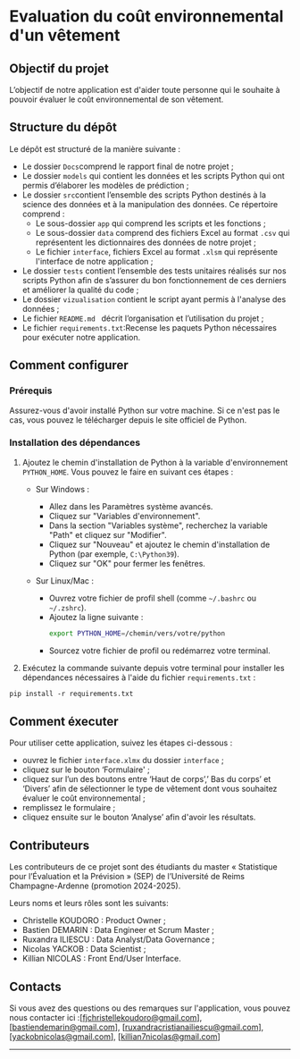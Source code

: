 # Evaluation du coût environnemental d'un vêtement


## Objectif du projet

L’objectif de notre application est d'aider toute personne qui le souhaite à pouvoir évaluer le coût environnemental de son vêtement. 


## Structure du dépôt

Le dépôt est structuré de la manière suivante : 

- Le dossier `Docs`comprend le rapport final de notre projet ;  
- Le dossier `models` qui contient les données et les scripts Python qui ont permis d’élaborer les modèles de prédiction ;  
- Le dossier `src`contient l’ensemble des scripts Python destinés à la science des données et à la manipulation des données. Ce répertoire comprend :  
  - Le sous-dossier `app` qui comprend les scripts et les fonctions ;  
  - Le sous-dossier `data` comprend des fichiers Excel au format `.csv` qui représentent les dictionnaires des données de notre projet ;  
  - Le fichier `interface`, fichiers Excel au format `.xlsm` qui représente l'interface de notre application ;   
- Le dossier `tests` contient l’ensemble des tests unitaires réalisés sur nos scripts Python afin de s’assurer du bon fonctionnement de ces derniers et améliorer la qualité du code ;   
- Le dossier `vizualisation` contient le script ayant permis à l'analyse des données ;  
- Le fichier `README.md ` décrit l’organisation et l’utilisation du projet ;  
- Le fichier `requirements.txt`:Recense les paquets Python nécessaires pour exécuter notre application.


## Comment configurer 
### Prérequis
Assurez-vous d'avoir installé Python sur votre machine. Si ce n'est pas le cas, vous pouvez le télécharger depuis le site officiel de Python.
### Installation des dépendances
1. Ajoutez le chemin d'installation de Python à la variable d'environnement `PYTHON_HOME`. Vous pouvez le faire en suivant ces étapes :
   
   - Sur Windows :
     - Allez dans les Paramètres système avancés.
     - Cliquez sur "Variables d'environnement".
     - Dans la section "Variables système", recherchez la variable "Path" et cliquez sur "Modifier".
     - Cliquez sur "Nouveau" et ajoutez le chemin d'installation de Python (par exemple, `C:\Python39`).
     - Cliquez sur "OK" pour fermer les fenêtres.

   - Sur Linux/Mac :
     - Ouvrez votre fichier de profil shell (comme `~/.bashrc` ou `~/.zshrc`).
     - Ajoutez la ligne suivante :
       ```bash
       export PYTHON_HOME=/chemin/vers/votre/python
       ```
     - Sourcez votre fichier de profil ou redémarrez votre terminal.
2. Exécutez la commande suivante depuis votre terminal pour installer les dépendances nécessaires à l'aide du fichier `requirements.txt` :

```markdown
pip install -r requirements.txt
```
## Comment éxecuter  
Pour utiliser cette application, suivez les étapes ci-dessous :  
- ouvrez le fichier `interface.xlmx` du dossier `interface` ;  
- cliquez sur le bouton ‘Formulaire' ;  
- cliquez sur l’un des boutons entre ‘Haut de corps’,’ Bas du corps’ et ‘Divers’ afin de sélectionner le type de vêtement dont vous souhaitez évaluer le coût environnemental ;  
- remplissez le formulaire ;  
- cliquez ensuite sur le bouton ‘Analyse’ afin d'avoir les résultats.


## Contributeurs

Les contributeurs de ce projet sont des étudiants du master « Statistique pour l’Évaluation et la Prévision » (SEP) de l’Université de Reims Champagne-Ardenne (promotion 2024-2025). 

Leurs noms et leurs rôles sont les suivants: 
- Christelle KOUDORO : Product Owner ;   
- Bastien DEMARIN : Data Engineer et Scrum Master ;  
- Ruxandra ILIESCU : Data Analyst/Data Governance ;   
- Nicolas YACKOB : Data Scientist ;  
- Killian NICOLAS : Front End/User Interface.

## Contacts

Si vous avez des questions ou des remarques sur l'application, vous pouvez nous contacter ici :[fjchristellekoudoro@gmail.com], [bastiendemarin@gmail.com], [ruxandracristianailiescu@gmail.com], [yackobnicolas@gmail.com], [killian7nicolas@gmail.com]

  ----
